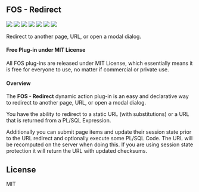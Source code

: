 ## FOS - Redirect

![](https://img.shields.io/badge/Plug--in_Type-Dynamic_Action-orange.svg) ![](https://img.shields.io/badge/APEX-19.2-success.svg) ![](https://img.shields.io/badge/APEX-20.1-success.svg) ![](https://img.shields.io/badge/APEX-20.2-success.svg) ![](https://img.shields.io/badge/APEX-21.1-success.svg) ![](https://img.shields.io/badge/APEX-21.2-success.svg) ![](https://img.shields.io/badge/APEX-22.1-success.svg)

Redirect to another page, URL, or open a modal dialog.
<h4>Free Plug-in under MIT License</h4>
<p>
All FOS plug-ins are released under MIT License, which essentially means it is free for everyone to use, no matter if commercial or private use.
</p>
<h4>Overview</h4>
<p>The <strong>FOS - Redirect</strong> dynamic action plug-in is an easy and declarative way to redirect to another page, URL, or open a modal dialog.</p>
<p>You have the ability to redirect to a static URL (with substitutions) or a URL that is returned from a PL/SQL Expression.</p>
<p>Additionally you can submit page items and update their session state prior to the URL redirect and optionally execute some PL/SQL Code. The URL will be recomputed on the server when doing this. If you are using session state protection it will return the URL with updated checksums.</p>

## License

MIT

